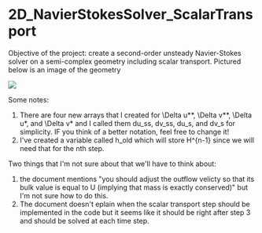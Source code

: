 # 2D_NavierStokesSolver_ScalarTransport

Objective of the project: create a second-order unsteady Navier-Stokes solver on a semi-complex geometry including scalar transport. Pictured below is an image of the geometry

![](geometry.png)


Some notes:
1. There are four new arrays that I created for \Delta u**, \Delta v**, \Delta u*, and \Delta v* and I called them du_ss, dv_ss, du_s, and dv_s for simplicity. IF you think of a better notation, feel free to change it!
2. I've created a variable called h_old which will store H^{n-1} since we will need that for the nth step.


Two things that I'm not sure about that we'll have to think about:
1. the document mentions "you should adjust the outflow velicty so that its bulk value is equal to U (implying that mass is exactly conserved)" but I'm not sure how to do this. 
2. The document doesn't eplain when the scalar transport step should be implemented in the code but it seems like it should be right after step 3 and should be solved at each time step.
